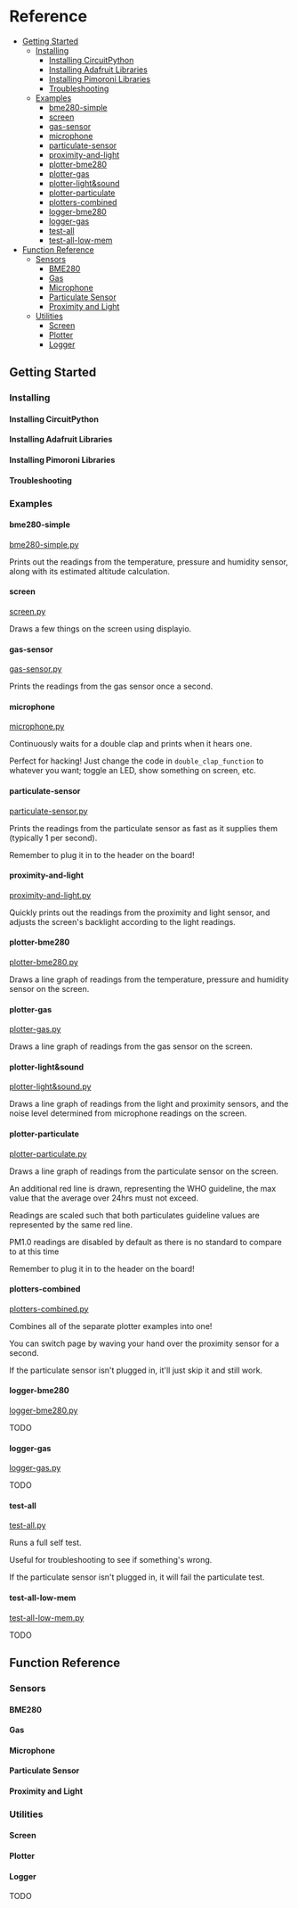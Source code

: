 # Reference <!-- omit in toc -->

- [Getting Started](#getting-started)
  - [Installing](#installing)
    - [Installing CircuitPython](#installing-circuitpython)
    - [Installing Adafruit Libraries](#installing-adafruit-libraries)
    - [Installing Pimoroni Libraries](#installing-pimoroni-libraries)
    - [Troubleshooting](#troubleshooting)
  - [Examples](#examples)
    - [bme280-simple](#bme280-simple)
    - [screen](#screen)
    - [gas-sensor](#gas-sensor)
    - [microphone](#microphone)
    - [particulate-sensor](#particulate-sensor)
    - [proximity-and-light](#proximity-and-light)
    - [plotter-bme280](#plotter-bme280)
    - [plotter-gas](#plotter-gas)
    - [plotter-light&sound](#plotter-lightsound)
    - [plotter-particulate](#plotter-particulate)
    - [plotters-combined](#plotters-combined)
    - [logger-bme280](#logger-bme280)
    - [logger-gas](#logger-gas)
    - [test-all](#test-all)
    - [test-all-low-mem](#test-all-low-mem)
- [Function Reference](#function-reference)
  - [Sensors](#sensors)
    - [BME280](#bme280)
    - [Gas](#gas)
    - [Microphone](#microphone-1)
    - [Particulate Sensor](#particulate-sensor-1)
    - [Proximity and Light](#proximity-and-light-1)
  - [Utilities](#utilities)
    - [Screen](#screen-1)
    - [Plotter](#plotter)
    - [Logger](#logger)

## Getting Started

### Installing

#### Installing CircuitPython

#### Installing Adafruit Libraries

#### Installing Pimoroni Libraries

#### Troubleshooting

### Examples

#### bme280-simple
[bme280-simple.py](..blob/master/examples/bme280-simple.py)

Prints out the readings from the temperature, pressure and humidity sensor, along with its estimated altitude calculation.

#### screen
[screen.py](..blob/master/examples/screen.py)

Draws a few things on the screen using displayio.

#### gas-sensor
[gas-sensor.py](..blob/master/examples/gas-sensor.py)

Prints the readings from the gas sensor once a second.

#### microphone
[microphone.py](..blob/master/examples/microphone.py)

Continuously waits for a double clap and prints when it hears one.

Perfect for hacking! Just change the code in `double_clap_function` to whatever you want; toggle an LED, show something on screen, etc.

#### particulate-sensor
[particulate-sensor.py](..blob/master/examples/particulate-sensor.py)

Prints the readings from the particulate sensor as fast as it supplies them (typically 1 per second).

Remember to plug it in to the header on the board!

#### proximity-and-light
[proximity-and-light.py](..blob/master/examples/proximity-and-light.py)

Quickly prints out the readings from the proximity and light sensor, and adjusts the screen's backlight according to the light readings.

#### plotter-bme280
[plotter-bme280.py](..blob/master/examples/plotter-bme280.py)

Draws a line graph of readings from the temperature, pressure and humidity sensor on the screen.

#### plotter-gas
[plotter-gas.py](..blob/master/examples/plotter-gas.py)

Draws a line graph of readings from the gas sensor on the screen.

#### plotter-light&sound
[plotter-light&sound.py](..blob/master/examples/plotter-light&sound.py)

Draws a line graph of readings from the light and proximity sensors, and the noise level determined from microphone readings on the screen.

#### plotter-particulate
[plotter-particulate.py](..blob/master/examples/plotter-particulate.py)

Draws a line graph of readings from the particulate sensor on the screen.

An additional red line is drawn, representing the WHO guideline, the max value that the average over 24hrs must not exceed.

Readings are scaled such that both particulates guideline values are represented by the same red line.

PM1.0 readings are disabled by default as there is no standard to compare to at this time

Remember to plug it in to the header on the board!

#### plotters-combined
[plotters-combined.py](..blob/master/examples/plotters-combined.py)

Combines all of the separate plotter examples into one!

You can switch page by waving your hand over the proximity sensor for a second.

If the particulate sensor isn't plugged in, it'll just skip it and still work.

#### logger-bme280
[logger-bme280.py](..blob/master/examples/logger-bme280.py)

TODO

#### logger-gas
[logger-gas.py](..blob/master/examples/logger-gas.py)

TODO

#### test-all
[test-all.py](..blob/master/examples/test-all.py)

Runs a full self test.

Useful for troubleshooting to see if something's wrong.

If the particulate sensor isn't plugged in, it will fail the particulate test.

#### test-all-low-mem
[test-all-low-mem.py](..blob/master/examples/test-all-low-mem/test-all-low-mem.py)

TODO

## Function Reference

### Sensors

#### BME280

#### Gas

#### Microphone

#### Particulate Sensor

#### Proximity and Light

### Utilities

#### Screen

#### Plotter

#### Logger

TODO